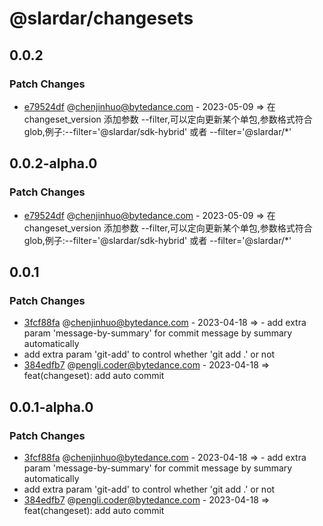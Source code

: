 # @slardar/changesets

## 0.0.2

### Patch Changes

- [e79524df](https://code.byted.org/appmonitor/slardar_sdk/commit/e79524df8c7a8eb66b408a718d7e12a5cb123423) @chenjinhuo@bytedance.com - 2023-05-09 => 在 changeset_version 添加参数 --filter,可以定向更新某个单包,参数格式符合 glob,例子:--filter='@slardar/sdk-hybrid' 或者 --filter='@slardar/\*'

## 0.0.2-alpha.0

### Patch Changes

- [e79524df](https://code.byted.org/appmonitor/slardar_sdk/commit/e79524df8c7a8eb66b408a718d7e12a5cb123423) @chenjinhuo@bytedance.com - 2023-05-09 => 在 changeset_version 添加参数 --filter,可以定向更新某个单包,参数格式符合 glob,例子:--filter='@slardar/sdk-hybrid' 或者 --filter='@slardar/\*'

## 0.0.1

### Patch Changes

- [3fcf88fa](https://code.byted.org/appmonitor/slardar_sdk/commit/3fcf88fada8c8dbced25acbc0f64103c3f216bf1) @chenjinhuo@bytedance.com - 2023-04-18 => - add extra param 'message-by-summary' for commit message by summary automatically
- add extra param 'git-add' to control whether 'git add .' or not
- [384edfb7](https://code.byted.org/appmonitor/slardar_sdk/commit/384edfb732716c8cfed72ab0fbb9a22a999cdf3b) @pengli.coder@bytedance.com - 2023-04-18 => feat(changeset): add auto commit

## 0.0.1-alpha.0

### Patch Changes

- [3fcf88fa](https://code.byted.org/appmonitor/slardar_sdk/commit/3fcf88fada8c8dbced25acbc0f64103c3f216bf1) @chenjinhuo@bytedance.com - 2023-04-18 => - add extra param 'message-by-summary' for commit message by summary automatically
- add extra param 'git-add' to control whether 'git add .' or not
- [384edfb7](https://code.byted.org/appmonitor/slardar_sdk/commit/384edfb732716c8cfed72ab0fbb9a22a999cdf3b) @pengli.coder@bytedance.com - 2023-04-18 => feat(changeset): add auto commit
